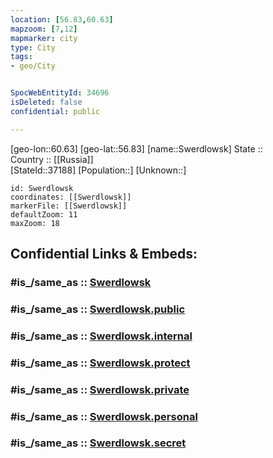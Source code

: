 ```yaml
---
location: [56.83,60.63] 
mapzoom: [7,12] 
mapmarker: city 
type: City
tags:
- geo/City


SpocWebEntityId: 34696
isDeleted: false
confidential: public

---
```

[geo-lon::60.63] 
[geo-lat::56.83] 
[name::Swerdlowsk] 
State ::  
Country :: [[Russia]]  
[StateId::37188] 
[Population::] 
[Unknown::] 


```leaflet
id: Swerdlowsk
coordinates: [[Swerdlowsk]] 
markerFile: [[Swerdlowsk]] 
defaultZoom: 11 
maxZoom: 18
```


## Confidential Links & Embeds: 

### #is_/same_as :: [Swerdlowsk](/_Standards/Earth/Continent/Asia/Asia~North/Asia~Ural/Sverdlovsk_Oblast/City/Swerdlowsk.md) 

### #is_/same_as :: [Swerdlowsk.public](/_public/Earth/Continent/Asia/Asia~North/Asia~Ural/Sverdlovsk_Oblast/City/Swerdlowsk.public.md) 

### #is_/same_as :: [Swerdlowsk.internal](/_internal/Earth/Continent/Asia/Asia~North/Asia~Ural/Sverdlovsk_Oblast/City/Swerdlowsk.internal.md) 

### #is_/same_as :: [Swerdlowsk.protect](/_protect/Earth/Continent/Asia/Asia~North/Asia~Ural/Sverdlovsk_Oblast/City/Swerdlowsk.protect.md) 

### #is_/same_as :: [Swerdlowsk.private](/_private/Earth/Continent/Asia/Asia~North/Asia~Ural/Sverdlovsk_Oblast/City/Swerdlowsk.private.md) 

### #is_/same_as :: [Swerdlowsk.personal](/_personal/Earth/Continent/Asia/Asia~North/Asia~Ural/Sverdlovsk_Oblast/City/Swerdlowsk.personal.md) 

### #is_/same_as :: [Swerdlowsk.secret](/_secret/Earth/Continent/Asia/Asia~North/Asia~Ural/Sverdlovsk_Oblast/City/Swerdlowsk.secret.md)

